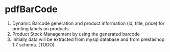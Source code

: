 # pdfBarCode
1. Dynamic Barcode generation and product information (id, title, price) for printing labels on products.  
2. Product Stock Management by using the generated barcode
3. Initially data will be extracted from mysql database and from prestashop 1.7 schema. (TODO)
